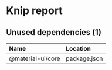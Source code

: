 # Knip report

## Unused dependencies (1)

| Name              | Location     |
|:------------------|:-------------|
| @material-ui/core | package.json |

